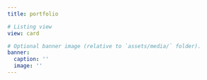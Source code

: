 ```yaml
---
title: portfolio

# Listing view
view: card

# Optional banner image (relative to `assets/media/` folder).
banner:
  caption: ''
  image: ''
---
```

